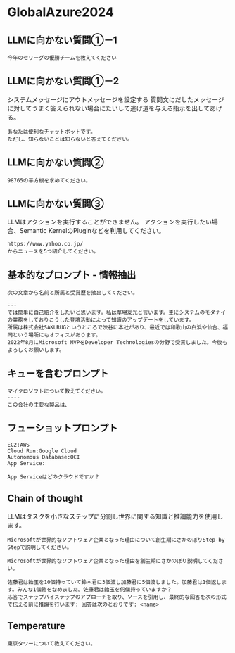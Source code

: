 # GlobalAzure2024

## LLMに向かない質問①－1

```
今年のセリーグの優勝チームを教えてください
```

## LLMに向かない質問①－2

システムメッセージにアウトメッセージを設定する
質問文にだしたメッセージに対してうまく答えられない場合にたいして逃げ道を与える指示を出してあげる。

```
あなたは便利なチャットボットです。
ただし、知らないことは知らないと答えてください。
```

## LLMに向かない質問②

```
98765の平方根を求めてください。
```

## LLMに向かない質問③

LLMはアクションを実行することができません。
アクションを実行したい場合、Semantic KernelのPluginなどを利用してください。

```
https://www.yahoo.co.jp/
からニュースを5つ紹介してください。
```

## 基本的なプロンプト - 情報抽出

```
次の文章から名前と所属と受賞歴を抽出してください。

---
では簡単に自己紹介をしたいと思います。私は草場友光と言います。主にシステムのモダナイの業務をしておりこうした登壇活動によって知識のアップデートをしています。
所属は株式会社SAKURUGというところで渋谷に本社があり、最近では和歌山の白浜や仙台、福岡という場所にもオフィスがあります。
2022年8月にMicrosoft MVPをDeveloper Technologiesの分野で受賞しました。今後もよろしくお願いします。

```

## キューを含むプロンプト

```
マイクロソフトについて教えてください。
----
この会社の主要な製品は、
```

## フューショットプロンプト

```
EC2:AWS
Cloud Run:Google Cloud
Autonomous Database:OCI
App Service:
```

```
App Serviceはどのクラウドですか？
```

## Chain of thought
LLMはタスクを小さなステップに分割し世界に関する知識と推論能力を使用します。

```
Microsoftが世界的なソフトウェア企業となった理由について創生期にさかのぼりStep-by Stepで説明してください。
```

```
Microsoftが世界的なソフトウェア企業となった理由を創生期にさかのぼり説明してください。
```

```
佐藤君は飴玉を10個持っていて鈴木君に3個渡し加藤君に5個渡しました。加藤君は1個返します。みんな1個飴をなめました。佐藤君は飴玉を何個持っていますか？      
応答でステップバイステップのアプローチを取り、ソースを引用し、最終的な回答を次の形式で伝える前に推論を行います: 回答は次のとおりです: <name>
```


## Temperature

```
東京タワーについて教えてください。
```


